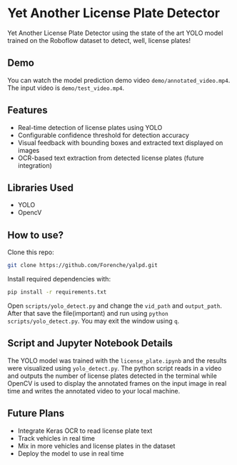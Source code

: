 
# Yet Another License Plate Detector 

Yet Another License Plate Detector using the state of the art YOLO model trained on the Roboflow dataset to detect, well, license plates!
## Demo
You can watch the model prediction demo video `demo/annotated_video.mp4`. The input video is `demo/test_video.mp4`.

## Features

- Real-time detection of license plates using YOLO
- Configurable confidence threshold for detection accuracy
- Visual feedback with bounding boxes and extracted text displayed on images
- OCR-based text extraction from detected license plates (future integration)

## Libraries Used
- YOLO
- OpencV

## How to use?

Clone this repo:

```bash
git clone https://github.com/Forenche/yalpd.git
```
Install required dependencies with:
```bash
pip install -r requirements.txt
```
Open `scripts/yolo_detect.py` and change the `vid_path` and `output_path`. After that save the file(important) and run using `python scripts/yolo_detect.py`. You may exit the window using `q`.

## Script and Jupyter Notebook Details
The YOLO model was trained with the `license_plate.ipynb` and the results were visualized using `yolo_detect.py`. The python script reads in a video and outputs the number of license plates detected in the terminal while OpenCV is used to display the annotated frames on the input image in real time and writes the annotated video to your local machine.

## Future Plans

- Integrate Keras OCR to read license plate text
- Track vehicles in real time
- Mix in more vehicles and license plates in the dataset
- Deploy the model to use in real time
